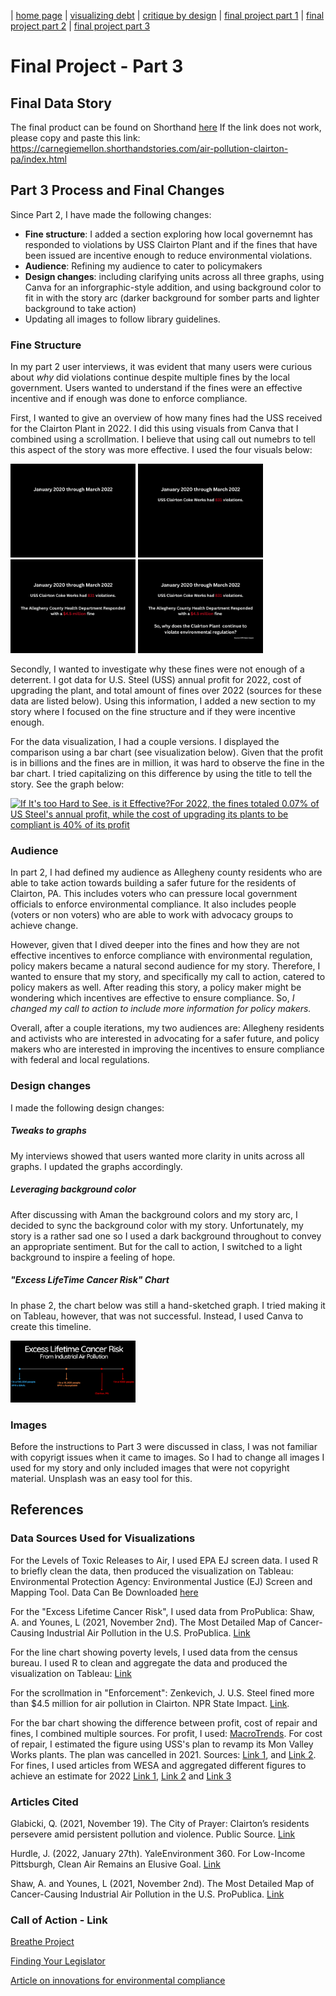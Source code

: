 | [home page](https://itsmeriem.github.io/Meriem/) | [visualizing debt](visualizing-debt.md) | [critique by design](critique-by-design.md) | [final project part 1](final-project-part1.md) | [final project part 2](final-project-part2.md) | [final project part 3](final-project-part3.md) 

# Final Project - Part 3

## Final Data Story
The final product can be found on Shorthand [here](https://carnegiemellon.shorthandstories.com/air-pollution-clairton-pa/index.html) If the link does not work, please copy and paste this link: https://carnegiemellon.shorthandstories.com/air-pollution-clairton-pa/index.html

## Part 3 Process and Final Changes

Since Part 2, I have made the following changes:
-  **Fine structure**: I added a section exploring how local governemnt has responded to violations by USS Clairton Plant and if the fines that have been issued are incentive enough to reduce environmental violations.
-  **Audience**: Refining my audience to cater to policymakers
- **Design changes**: including clarifying units across all three graphs, using Canva for an inforgraphic-style addition, and using background color to fit in with the story arc (darker background for somber parts and lighter background to take action)
- Updating all images to follow library guidelines.

### Fine Structure

In my part 2 user interviews, it was evident that many users were curious about *why* did violations continue despite multiple fines by the local government. Users wanted to understand if the fines were an effective incentive and if enough was done to enforce compliance. 

First, I wanted to give an overview of how many fines had the USS received for the Clairton Plant in 2022. I did this using visuals from Canva that I combined using a scrollmation. I believe that using call out numebrs to tell this aspect of the story was more effective. I used the four visuals below:

<img src="1.jpg" width="200"/> 
<img src="2.jpg" width="200"/>
<img src="3.jpg" width="200"/>
<img src="4.jpg" width="200"/>


Secondly, I wanted to investigate why these fines were not enough of a deterrent. I got data for U.S. Steel (USS) annual profit for 2022, cost of upgrading the plant, and total amount of fines over 2022 (sources for these data are listed below). Using this information, I added a new section to my story where I focused on the fine structure and if they were incentive enough.

For the data visualization, I had a couple versions. I displayed the comparison using a bar chart (see visualization below). Given that the profit is in billions and the fines are in million, it was hard to observe the fine in the bar chart. I tried capitalizing on this difference by using the title to tell the story. See the graph below: 

<div class='tableauPlaceholder' id='viz1702083779210' style='position: relative'><noscript><a href='#'><img alt='If It&#39;s too Hard to See, is it Effective?For 2022, the fines totaled 0.07% of US Steel&#39;s annual profit, while the cost of upgrading its plants to be compliant is 40% of its profit ' src='https:&#47;&#47;public.tableau.com&#47;static&#47;images&#47;fi&#47;finevsprofit&#47;Sheet1&#47;1_rss.png' style='border: none' /></a></noscript><object class='tableauViz'  style='display:none;'><param name='host_url' value='https%3A%2F%2Fpublic.tableau.com%2F' /> <param name='embed_code_version' value='3' /> <param name='site_root' value='' /><param name='name' value='finevsprofit&#47;Sheet1' /><param name='tabs' value='no' /><param name='toolbar' value='yes' /><param name='static_image' value='https:&#47;&#47;public.tableau.com&#47;static&#47;images&#47;fi&#47;finevsprofit&#47;Sheet1&#47;1.png' /> <param name='animate_transition' value='yes' /><param name='display_static_image' value='yes' /><param name='display_spinner' value='yes' /><param name='display_overlay' value='yes' /><param name='display_count' value='yes' /><param name='language' value='en-US' /><param name='filter' value='publish=yes' /></object></div>               
<script type='text/javascript'>                    
  var divElement = document.getElementById('viz1702083779210');                    
  var vizElement = divElement.getElementsByTagName('object')[0];                    
  vizElement.style.width='100%';vizElement.style.height=(divElement.offsetWidth*0.75)+'px';                    
  var scriptElement = document.createElement('script');                    
  scriptElement.src = 'https://public.tableau.com/javascripts/api/viz_v1.js';                    
  vizElement.parentNode.insertBefore(scriptElement, vizElement);                
</script>


### Audience
In part 2, I had defined my audience as Allegheny county residents who are able to take action towards building a safer future for the residents of Clairton, PA. This includes voters who can pressure local government officials to enforce environmental compliance. It also includes people (voters or non voters) who are able to work with advocacy groups to achieve change.

However, given that I dived deeper into the fines and how they are not effective incentives to enforce compliance with environmental regulation, policy makers became a natural second audience for my story. Therefore, I wanted to ensure that my story, and specifically my call to action, catered to policy makers as well. After reading this story, a policy maker might be wondering which incentives are effective to ensure compliance. So, *I changed my call to action to include more information for policy makers.*

Overall, after a couple iterations, my two audiences are: Allegheny residents and activists who are interested in advocating for a safer future, and policy makers who are interested in improving the incentives to ensure compliance with federal and local regulations.

### Design changes

I made the following design changes: 

##### Tweaks to graphs
My interviews showed that users wanted more clarity in units across all graphs. I updated the graphs accordingly.

##### Leveraging background color 
After discussing with Aman the background colors and my story arc, I decided to sync the background color with my story. Unfortunately, my story is a rather sad one so I used a dark background throughout to convey an appropriate sentiment. But for the call to action, I switched to a light background to inspire a feeling of hope. 

##### "Excess LifeTime Cancer Risk" Chart
In phase 2, the chart below was still a hand-sketched graph. I tried making it on Tableau, however, that was not successful. Instead, I used Canva to create this timeline. 

<img src="Beige Minimal Timeline Graph.png" width="200"/>

### Images
Before the instructions to Part 3 were discussed in class, I was not familiar with copyrigt issues when it came to images. So I had to change all images I used for my story and only included images that were not copyright material. Unsplash was an easy tool for this. 



## References

### Data Sources Used for Visualizations

For the Levels of Toxic Releases to Air, I used EPA EJ screen data. I used R to briefly clean the data, then produced the visualization on Tableau: Environmental Protection Agency: Environmental Justice (EJ) Screen and Mapping Tool. Data Can Be Downloaded [here](https://www.epa.gov/ejscreen/download-ejscreen-data)

For the "Excess Lifetime Cancer Risk", I used data from ProPublica: Shaw, A. and Younes, L (2021, November 2nd). The Most Detailed Map of Cancer-Causing Industrial Air Pollution in the U.S. ProPublica. [Link](https://projects.propublica.org/toxmap/)

For the line chart showing poverty levels, I used data from the census bureau. I used R to clean and aggregate the data and produced the visualization on Tableau: [Link](https://www.census.gov/data-tools/demo/saipe/#/?s_state=42&s_geography=district&s_measures=5_17_fam&x_tableYears=)

For the scrollmation in "Enforcement": Zenkevich, J. U.S. Steel fined more than $4.5 million for air pollution in Clairton. NPR State Impact. [Link](https://stateimpact.npr.org/pennsylvania/2022/03/25/u-s-steel-fined-4-5-million-for-air-pollution-in-clairton/).

For the bar chart showing the difference between profit, cost of repair and fines, I combined multiple sources. For profit, I used: [MacroTrends](https://www.macrotrends.net/stocks/charts/X/united-states-steel/net-income). For cost of repair, I estimated the figure using USS's plan to revamp its Mon Valley Works plants. The plan was cancelled in 2021. Sources: [Link 1](https://www.post-gazette.com/business/career-workplace/2019/05/02/U-S-Steel-to-spend-1-billion-on-Mon-Valley-Works/stories/201905020023), and [Link 2](https://www.pghcitypaper.com/news/us-steel-cancels-1-billion-upgrades-to-local-facilities-plans-to-close-high-emissions-batteries-at-clairton-coke-works-19379355). For fines, I used articles from WESA and aggregated different figures to achieve an estimate for 2022 [Link 1](https://www.wesa.fm/environment-energy/2022-03-07/us-steel-fined-1-8-million-for-rotten-egg-gas-pollution-near-pittsburgh), [Link 2](https://www.wesa.fm/environment-energy/2023-03-16/allegheny-county-levees-307k-in-fines-on-u-s-steel-for-clairton-air-pollution-violations) and [Link 3](https://www.wesa.fm/environment-energy/2022-03-25/u-s-steel-fined-4-5-million-for-air-pollution-in-clairton)


### Articles Cited

Glabicki, Q. (2021, November 19). The City of Prayer: Clairton’s residents persevere amid persistent pollution and violence. Public Source. [Link](https://www.publicsource.org/clairton-city-of-prayer-portraits-illness-trauma-advocacy-resilience/#illness)

Hurdle, J. (2022, January 27th). YaleEnvironment 360. For Low-Income Pittsburgh, Clean Air Remains an Elusive Goal. [Link](https://e360.yale.edu/features/for-low-income-pittsburgh-clean-air-remains-an-elusive-goal)

Shaw, A. and Younes, L (2021, November 2nd). The Most Detailed Map of Cancer-Causing Industrial Air Pollution in the U.S. ProPublica. [Link](https://projects.propublica.org/toxmap/)


### Call of Action - Link

[Breathe Project](https://breatheproject.org/about/)

[Finding Your Legislator](https://www.legis.state.pa.us/cfdocs/legis/home/findyourlegislator/)

[Article on innovations for environmental compliance](https://siepr.stanford.edu/publications/policy-brief/innovations-environmental-compliance-emerging-evidence-and-opportunities)



